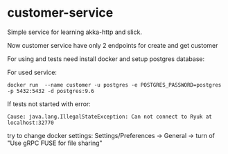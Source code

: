 # customer-service
Simple service for learning akka-http and slick.

Now customer service have only 2 endpoints for create and get customer

For using and tests need install docker and setup postgres database:

For used service:
```
docker run  --name customer -u postgres -e POSTGRES_PASSWORD=postgres -p 5432:5432 -d postgres:9.6
```

If tests not started with error:
```
Cause: java.lang.IllegalStateException: Can not connect to Ryuk at localhost:32770
```
try to change docker settings: Settings/Preferences -> General -> turn of "Use gRPC FUSE for file sharing"